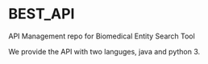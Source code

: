 # BEST_API
API Management repo for Biomedical Entity Search Tool

We provide the API with two languges, java and python 3.
